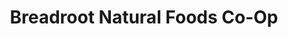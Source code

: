 ---
title: "Breadroot Natural Foods Co-Op"
url: /rapid-city/breadroot-natural-foods-co-op/
shop: health food
---